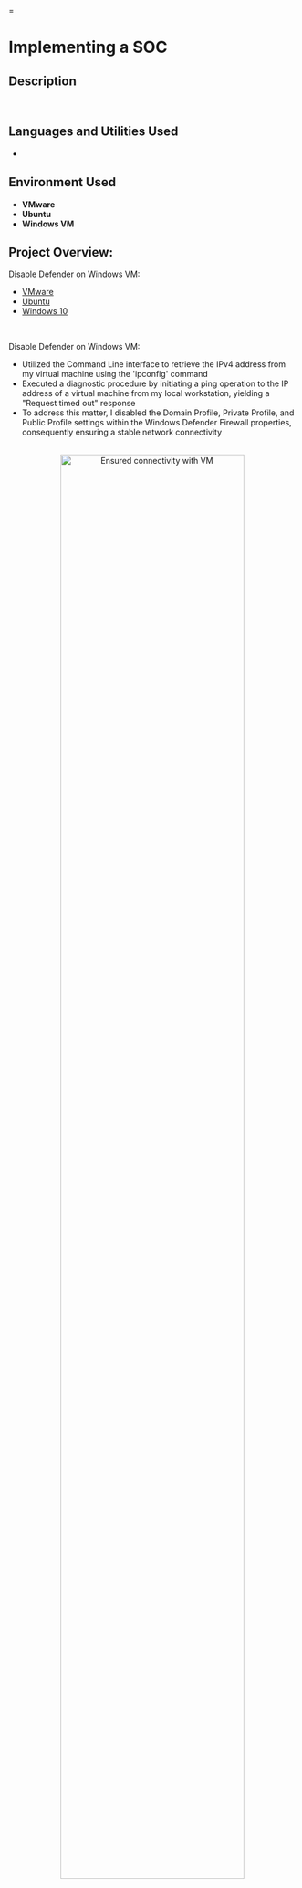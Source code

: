 =<h1>Implementing a SOC</h1>


<h2>Description</h2>

<br />


<h2>Languages and Utilities Used</h2>

- <b></b>

<h2>Environment Used</h2>

- <b>VMware</b>
- <b>Ubuntu</b>
- <b>Windows VM</b>

<h2>Project Overview:</h2>

Disable Defender on Windows VM: <br/>

- <a href="https://www.vmware.com/products/workstation-player/workstation-player-evaluation.html">VMware</a>
- <a href="https://ubuntu.com/download/desktop)">Ubuntu</a>
- <a href="https://www.microsoft.com/en-us/software-download/windows10">Windows 10</a>
<br />

Disable Defender on Windows VM: <br/>

- Utilized the Command Line interface to retrieve the IPv4 address from my virtual machine using the 'ipconfig' command
- Executed a diagnostic procedure by initiating a ping operation to the IP address of a virtual machine from my local workstation, yielding a "Request timed out" response
- To address this matter, I disabled the Domain Profile, Private Profile, and Public Profile settings within the Windows Defender Firewall properties, consequently ensuring a stable network connectivity   

<p align="center"> 
<br />
<img src="https://imgur.com/p6qR24k.png" height="80%" width="80%" alt="Ensured connectivity with VM"/>
<br />
<br />
